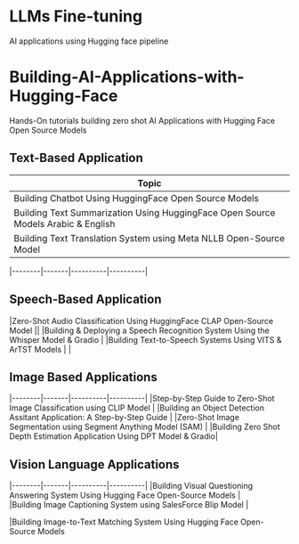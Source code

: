 # LLMs Fine-tuning
AI applications using Hugging face pipeline 

# Building-AI-Applications-with-Hugging-Face
Hands-On tutorials building zero shot AI Applications with Hugging Face Open Source Models  



## Text-Based Application ##
|Topic|
|--------|
|Building Chatbot Using HuggingFace Open Source Models| 
|Building Text Summarization Using HuggingFace Open Source Models Arabic & English | 
|Building Text Translation System using Meta NLLB Open-Source Model| 

|--------|-------|----------|----------|


## Speech-Based Application ## 


|Zero-Shot Audio Classification Using HuggingFace CLAP Open-Source Model ||
|Building & Deploying a Speech Recognition System Using the Whisper Model & Gradio  |
|Building Text-to-Speech Systems Using VITS & ArTST Models | |

## Image Based Applications ## 

|--------|-------|----------|----------|
|Step-by-Step Guide to Zero-Shot Image Classification using CLIP Model | 
|Building an Object Detection Assitant Application: A Step-by-Step Guide |
|Zero-Shot Image Segmentation using Segment Anything Model (SAM) | 
|Building Zero Shot Depth Estimation Application Using DPT Model & Gradio| 

## Vision Language Applications ##

|--------|-------|----------|----------|
|Building Visual Questioning Answering System Using Hugging Face Open-Source Models |  
|Building Image Captioning System using SalesForce Blip Model |

|Building Image-to-Text Matching System Using Hugging Face Open-Source Models 
